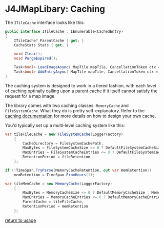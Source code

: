 # J4JMapLibary: Caching

The `ITileCache` interface looks like this:

```csharp
public interface ITileCache : IEnumerable<CachedEntry>
{
    ITileCache? ParentCache { get; }
    CacheStats Stats { get; }

    void Clear();
    void PurgeExpired();

    Task<bool> LoadImageAsync( MapTile mapTile, CancellationToken ctx = default );
    Task<bool> AddEntryAsync( MapTile mapTile, CancellationToken ctx = default );
}
```

The caching system is designed to work in a tiered fashion, with each *level* of caching optinally calling upon a parent cache if it itself cannot satisfy the request for a map image.

The library comes with two caching classes: `MemoryCache` and `FileSystemCache`. What they do is pretty self-explanatory. Refer to the [caching documentation](caching.md) for more details on how to design your own cache.

You'd typically set up a multi-level caching system like this:

```csharp
var tileFileCache = new FileSystemCache(LoggerFactory)
    {
        CacheDirectory = FileSystemCachePath,
        MaxBytes = FileSystemCacheSize <= 0 ? DefaultFileSystemCacheSize : FileSystemCacheSize,
        MaxEntries = FileSystemCacheEntries <= 0 ? DefaultFileSystemCacheEntries : FileSystemCacheEntries,
        RetentionPeriod = fileRetention
    };

if (!TimeSpan.TryParse(MemoryCacheRetention, out var memRetention))
    memRetention = TimeSpan.FromHours(1);

var tileMemCache = new MemoryCache(LoggerFactory)
    {
        MaxBytes = MemoryCacheSize <= 0 ? DefaultMemoryCacheSize : MemoryCacheSize,
        MaxEntries = MemoryCacheEntries <= 0 ? DefaultMemoryCacheEntries : MemoryCacheEntries,
        ParentCache = tileFileCache,
        RetentionPeriod = memRetention
    };
```

[return to usage](usage.md)

